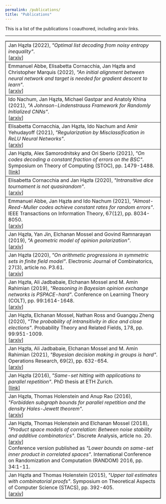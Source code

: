```yaml
---
permalink: /publications/
title: "Publications"
---
```


This is a list of the publications I coauthored, including arxiv links.

------------------

<table id="qs_table" border="1">
<tbody>
<tr id="Haz22" class="entry">
    	<td> Jan Hązła (2022),
	<i>"Optimal list decoding from noisy entropy inequality"</i>.
	<br>[<a href="https://arxiv.org/abs/2212.01443" target="_blank">arxiv</a>]
	</td>
</tr>
<tr id="ACHM21" class="entry">
    	<td> Emmanuel Abbe, Elisabetta Cornacchia, Jan Hązła and Christopher Marquis (2022),
	<i>"An initial alignment between neural network and target is needed for gradient 
           descent to learn"</i>.
	<br>[<a href="https://arxiv.org/abs/2202.12846" target="_blank">arxiv</a>]
	</td>
</tr>
<tr id="NHGK21" class="entry">
	<td> Ido Nachum, Jan Hązła, Michael Gastpar and Anatoly Khina (2021), <i>"A Johnson-Lindenstrauss Framework for Randomly Initialized CNNs"</i>.
	<br>[<a href="https://arxiv.org/abs/2111.02155" target="_blank">arxiv</a>]
	</td>
</tr>
<tr id="CHNY21" class="entry">
	<td> Elisabetta Cornacchia, Jan Hązła, Ido Nachum and Amir Yehudayoff (2021), <i>"Regularization by Misclassification in ReLU Neural Networks"</i>.
	<br>[<a href="https://arxiv.org/abs/2111.02154" target="_blank">arxiv</a>]
	</td>
</tr>
<tr id="HSS21" class="entry">
	<td> Jan Hązła, Alex Samorodnitsky and Ori Sberlo (2021), <i>"On codes decoding a constant fraction of errors on the BSC"</i>. Symposium on Theory of Computing (STOC), pp. 1479-1488.
	<br>[<a href="https://dl.acm.org/doi/pdf/10.1145/3406325.3451015" target="_blank">link</a>]
	</td>
</tr>
<tr id="CH20" class="entry">
	<td> Elisabetta Cornacchia and Jan Hązła (2020), <i>"Intransitive dice tournament is not quasirandom"</i>.
	<br>[<a href="https://arxiv.org/abs/2011.10067" target="_blank">arxiv</a>]
	</td>
</tr>
<tr id="AHN20" class="entry">
	<td> Emmanuel Abbe, Jan Hązła and Ido Nachum (2021), <i>"Almost-Reed-Muller codes achieve constant rates for random errors"</i>. IEEE Transactions on Information Theory, 67(12), pp. 8034-8050.
	<br>[<a href="https://arxiv.org/abs/2004.09590" target="_blank">arxiv</a>]
	</td>
</tr>
<tr id="HJMR19" class="entry">
	<td> Jan Hązła, Yan Jin, Elchanan Mossel and Govind Ramnarayan (2019), <i>"A geometric model of opinion polarization"</i>.
	<br>[<a href="https://arxiv.org/abs/1910.05274" target="_blank">arxiv</a>]
	</td>
</tr>
<tr id="Haz20" class="entry">
	<td> Jan Hązła (2020), <i>"On arithmetic progressions in symmetric sets in finite field model"</i>. Electronic Journal of Combinatorics, 27(3), article no. P3.61.
	<br>[<a href="https://arxiv.org/abs/1811.09947" target="_blank">arxiv</a>]
	</td>
</tr>
<tr id="HJMR19" class="entry">
	<td> Jan Hązła, Ali Jadbabaie, Elchanan Mossel and M. Amin Rahimian (2019), <i>"Reasoning in Bayesian opinion exchange networks is PSPACE-hard"</i>. Conference on Learning Theory (COLT), pp. 99:1614-1648.
	<br>[<a href="https://arxiv.org/abs/1809.01077" target="_blank">arxiv</a>]
	</td>
</tr>
<tr id="HMRZ20" class="entry">
	<td> Jan Hązła, Elchanan Mossel, Nathan Ross and Guangqu Zheng (2020), <i>"The probability of intransitivity in dice and close elections"</i>. Probability Theory and Related Fields,
	178, pp. 99:951-1009.
	<br>[<a href="https://arxiv.org/abs/1804.00394" target="_blank">arxiv</a>]
	</td>
</tr>
<tr id="HJMR21" class="entry">
	<td> Jan Hązła, Ali Jadbabaie, Elchanan Mossel and M. Amin Rahimian (2021), <i>"Bayesian decision making in groups is hard"</i>. Operations Research, 69(2), pp. 632-654.
	<br>[<a href="https://arxiv.org/abs/1705.04770" target="_blank">arxiv</a>]
	</td>
</tr>
<tr id="Haz16" class="entry">
	<td> Jan Hązła (2016), <i>"Same-set hitting with applications to parallel repetition"</i>.
	PhD thesis at ETH Zurich.
	<br>[<a href="https://doi.org/10.3929/ethz-a-010745283" target="_blank">link</a>]
	</td>
</tr>
<tr id="HHR16" class="entry">
	<td> Jan Hązła, Thomas Holenstein and Anup Rao (2016), <i>"Forbidden subgraph bounds for parallel repetition and the density Hales-Jewett theorem"</i>.
	<br>[<a href="https://arxiv.org/abs/1604.05757" target="_blank">arxiv</a>]
	</td>
</tr>
<tr id="HHM18" class="entry">
	<td> Jan Hązła, Thomas Holenstein and Elchanan Mossel (2018), <i>"Product space models of correlation: Between noise stability and additive combinatorics"</i>. Discrete Analysis, article no. 20.
	<br>[<a href="https://arxiv.org/abs/1509.06191" target="_blank">arxiv</a>]
	<br> Conference version published as <i>"Lower bounds on same-set inner product in correlated spaces"</i>. International Conference on Randomization and Computation (RANDOM) 2016, pp. 34:1-11.	
	</td>
</tr>
<tr id="HH15" class="entry">
	<td> Jan Hązła and Thomas Holenstein (2015), <i>"Upper tail estimates with combinatorial proofs"</i>. Symposium on Theoretical Aspects of Computer Science (STACS), pp. 392-405.
	<br>[<a href="https://arxiv.org/abs/1405.2349" target="_blank">arxiv</a>]
	</td>
</tr>
</tbody>
</table>
